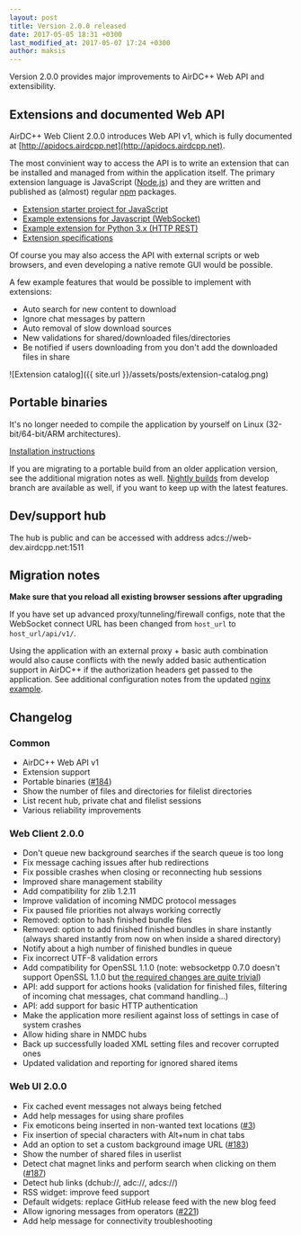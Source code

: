 ```yaml
---
layout: post
title: Version 2.0.0 released
date: 2017-05-05 18:31 +0300
last_modified_at: 2017-05-07 17:24 +0300
author: maksis
---
```


Version 2.0.0 provides major improvements to AirDC++ Web API and extensibility.

<!--more-->

## Extensions and documented Web API

AirDC++ Web Client 2.0.0 introduces Web API v1, which is fully documented at [http://apidocs.airdcpp.net](http://apidocs.airdcpp.net).

The most convinient way to access the API is to write an extension that can be installed and managed from within the application itself. The primary extension language is JavaScript ([Node.js](https://nodejs.org)) and they are written and published as (almost) regular [npm](https://www.npmjs.com) packages.

- [Extension starter project for JavaScript](https://github.com/airdcpp-web/airdcpp-create-extension)
- [Example extensions for Javascript (WebSocket)](https://github.com/airdcpp-web/airdcpp-extension-js/tree/master/examples)
- [Example extension for Python 3.x (HTTP REST)](https://github.com/airdcpp-web/airdcpp-example-python-extension)
- [Extension specifications](https://github.com/airdcpp-web/airdcpp-extensions)

Of course you may also access the API with external scripts or web browsers, and even developing a native remote GUI would be possible.

A few example features that would be possible to implement with extensions:

- Auto search for new content to download
- Ignore chat messages by pattern
- Auto removal of slow download sources
- New validations for shared/downloaded files/directories
- Be notified if users downloading from you don't add the downloaded files in share

![Extension catalog]({{ site.url }}/assets/posts/extension-catalog.png)



## Portable binaries

It's no longer needed to compile the application by yourself on Linux (32-bit/64-bit/ARM architectures).

[Installation instructions](/docs/installation/linux-binaries.html)

If you are migrating to a portable build from an older application version, see the additional migration notes as well. [Nightly builds](http://web-builds.airdcpp.net/develop/) from develop branch are available as well, if you want to keep up with the latest features.


## Dev/support hub

The hub is public and can be accessed with address adcs://web-dev.airdcpp.net:1511


## Migration notes

**Make sure that you reload all existing browser sessions after upgrading**

If you have set up advanced proxy/tunneling/firewall configs, note that the WebSocket connect URL has been changed from `host_url` to `host_url/api/v1/`.

Using the application with an external proxy + basic auth combination would also cause conflicts with the newly added basic authentication support in AirDC++ if the authorization headers get passed to the application. See additional configuration notes from the updated [nginx example](https://airdcpp-web.github.io/docs/advanced/nginx-setup.html).


## Changelog

### Common

- AirDC++ Web API v1
- Extension support
- Portable binaries ([#184](https://github.com/airdcpp-web/airdcpp-webclient/issues/184))
- Show the number of files and directories for filelist directories
- List recent hub, private chat and filelist sessions
- Various reliability improvements

### Web Client 2.0.0

- Don't queue new background searches if the search queue is too long
- Fix message caching issues after hub redirections
- Fix possible crashes when closing or reconnecting hub sessions
- Improved share management stability
- Add compatibility for zlib 1.2.11
- Improve validation of incoming NMDC protocol messages
- Fix paused file priorities not always working correctly
- Removed: option to hash finished bundle files
- Removed: option to add finished finished bundles in share instantly (always shared instantly from now on when inside a shared directory)
- Notify about a high number of finished bundles in queue
- Fix incorrect UTF-8 validation errors
- Add compatibility for OpenSSL 1.1.0 (note: websocketpp 0.7.0 doesn't support OpenSSL 1.1.0 but [the required changes are quite trivial](https://github.com/zaphoyd/websocketpp/pull/600))
- API: add support for actions hooks (validation for finished files, filtering of incoming chat messages, chat command handling...)
- API: add support for basic HTTP authentication
- Make the application more resilient against loss of settings in case of system crashes
- Allow hiding share in NMDC hubs
- Back up successfully loaded XML setting files and recover corrupted ones
- Updated validation and reporting for ignored shared items

### Web UI 2.0.0

- Fix cached event messages not always being fetched
- Add help messages for using share profiles
- Fix emoticons being inserted in non-wanted text locations ([#3](https://github.com/airdcpp-web/airdcpp-webclient/issues/3))
- Fix insertion of special characters with Alt+num in chat tabs
- Add an option to set a custom background image URL ([#183](https://github.com/airdcpp-web/airdcpp-webclient/issues/183))
- Show the number of shared files in userlist
- Detect chat magnet links and perform search when clicking on them ([#187](https://github.com/airdcpp-web/airdcpp-webclient/issues/187))
- Detect hub links (dchub://, adc://, adcs://)
- RSS widget: improve feed support
- Default widgets: replace GitHub release feed with the new blog feed
- Allow ignoring messages from operators ([#221](https://github.com/airdcpp-web/airdcpp-webclient/issues/221))
- Add help message for connectivity troubleshooting